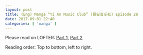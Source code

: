 ```yaml
---
layout: post
title: (Eng) Manga “Yi An Music Club” (易安音乐社) Episode 28
date: 2017-09-01 22:40
categories: [ 'manga' ]
---
```


Please read on LOFTER: [Part 1](http://quadrifolium.lofter.com/post/1d4edd3a_110dd1e2), [Part 2](http://quadrifolium.lofter.com/post/1d4edd3a_110dd1e7)

Reading order: Top to bottom, left to right.

